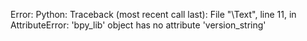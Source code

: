 Error: Python: Traceback (most recent call last):
  File "\Text", line 11, in <module>
AttributeError: 'bpy_lib' object has no attribute 'version_string'
